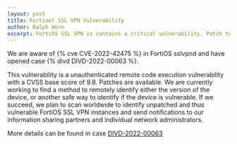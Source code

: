 ```yaml
---
layout: post
title: Fortinet SSL VPN Vulnerability
author: Ralph Horn
excerpt: FortiOS SSL VPN is contains a critical vulnerability. Patch to the latest version.
---
```


We are aware of {% cve CVE-2022-42475 %} in FortiOS sslvpnd and have opened case {% divd DIVD-2022-00063 %}.

This vulnerability is a unauthenticated remote code execution vulnerability with a CVSS base score of 9.8. Patches are available.
We are currently working to find a method to remotely identify either the version of the device, or another safe way to identify if the device is vulnerable. If we succeed, we plan to scan worldwide to identify unpatched and thus vulnerable FortiOS SSL VPN instances and send notifications to our information sharing partners and individual network administrators.


More details can be found in case [DIVD-2022-00063](/DIVD-2021-00063)